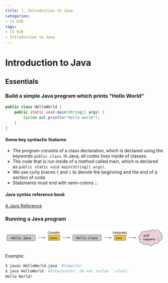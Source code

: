 ```yaml
---
title: 1. Introduction to Java
categories:
- CS 61B
tags:
- CS 61B
- Introduction to Java
---
```


# Introduction to Java

## Essentials

### Build a simple Java program which prints "Hello World"

```java
public class HelloWorld {
	public static void main(String[] args) {
		System.out.println("Hello world");
	}
}
```

#### Some key syntactic features

* The program consists of a class declaration, which is declared using the keywords `public class`. In Java, all codes lives inside of classes.
* The code that is run inside of a method called main, which is declared as `public static void main(String[] args)`.
* We use curly braces `{` and `}` to denote the beginning and the end of a section of code.
* Statements must end with semi-colons `;`.

#### Java syntax reference book
[A Java Reference](http://www-inst.eecs.berkeley.edu/~cs61b/fa14/book1/java.pdf)

### Running a Java program

![compilation_figure](/assets/post_imgs/20180710_compilation_figure.svg)

Example:

```bash
$ javac HelloWorld.java  #Compiler
$ java HelloWorld  #Interpreter, do not inclue '.class'
Hello World!
```


